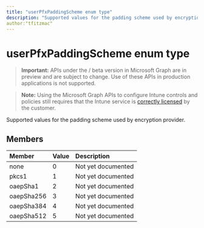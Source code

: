 ```yaml
---
title: "userPfxPaddingScheme enum type"
description: "Supported values for the padding scheme used by encryption provider."
author:"tfitzmac"
---
```


# userPfxPaddingScheme enum type

> **Important:** APIs under the / beta version in Microsoft Graph are in preview and are subject to change. Use of these APIs in production applications is not supported.

> **Note:** Using the Microsoft Graph APIs to configure Intune controls and policies still requires that the Intune service is [correctly licensed](https://go.microsoft.com/fwlink/?linkid=839381) by the customer.

Supported values for the padding scheme used by encryption provider.
## Members
|Member|Value|Description|
|:---|:---|:---|
|none|0|Not yet documented|
|pkcs1|1|Not yet documented|
|oaepSha1|2|Not yet documented|
|oaepSha256|3|Not yet documented|
|oaepSha384|4|Not yet documented|
|oaepSha512|5|Not yet documented|





